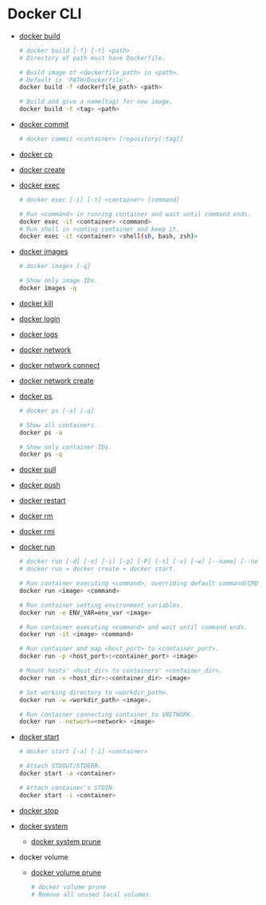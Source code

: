 Docker CLI
==========

- [docker build](https://docs.docker.com/engine/reference/commandline/build/)
    ```sh
    # docker build [-f] [-t] <path>
    # Directory of path must have Dockerfile.

    # Build image of <dockerfile_path> in <path>.
    # Default is 'PATH/Dockerfile'.
    docker build -f <dockerfile_path> <path>

    # Build and give a name(tag) for new image.
    docker build -t <tag> <path>
    ```
- [docker commit](https://docs.docker.com/engine/reference/commandline/commit/)
    ```sh
    # docker commit <container> [repository[:tag]]
    ```
- [docker cp](https://docs.docker.com/engine/reference/commandline/cp/)
- [docker create](https://docs.docker.com/engine/reference/commandline/create/)
- [docker exec](https://docs.docker.com/engine/reference/commandline/exec/)
    ```sh
    # docker exec [-i] [-t] <container> [command]

    # Run <command> in running container and wait until command ends.
    docker exec -it <container> <command>
    # Run shell in running container and keep it.
    docker exec -it <container> <shell(sh, bash, zsh)>
    ```
- [docker images](https://docs.docker.com/engine/reference/commandline/images/)
    ```sh
    # docker images [-q]

    # Show only image IDs.
    docker images -q
    ```
- [docker kill](https://docs.docker.com/engine/reference/commandline/kill/)
- [docker login](https://docs.docker.com/engine/reference/commandline/login/)
- [docker logs](https://docs.docker.com/engine/reference/commandline/logs/)
- [docker network](https://docs.docker.com/engine/reference/commandline/network/)
- [docker network connect](https://docs.docker.com/engine/reference/commandline/network_connect/)
- [docker network create](https://docs.docker.com/engine/reference/commandline/network_create/)
- [docker ps](https://docs.docker.com/engine/reference/commandline/ps/)
    ```sh
    # docker ps [-a] [-q]

    # Show all containers.
    docker ps -a

    # Show only container IDs.
    docker ps -q
    ```
- [docker pull](https://docs.docker.com/engine/reference/commandline/pull/)
- [docker push](https://docs.docker.com/engine/reference/commandline/push/)
- [docker restart](https://docs.docker.com/engine/reference/commandline/restart/)
- [docker rm](https://docs.docker.com/engine/reference/commandline/rm/)
- [docker rmi](https://docs.docker.com/engine/reference/commandline/rmi/)
- [docker run](https://docs.docker.com/engine/reference/commandline/run/)
    ```sh
    # docker run [-d] [-e] [-i] [-p] [-P] [-t] [-v] [-w] [--name] [--network] [--rm] <image> [command]
    # docker run = docker create + docker start.

    # Run container executing <command>, overriding default command(CMD in Dockerfile).
    docker run <image> <command>

    # Run container setting environment variables.
    docker run -e ENV_VAR=env_var <image>

    # Run container executing <command> and wait until command ends.
    docker run -it <image> <command>

    # Run container and map <host_port> to <container_port>.
    docker run -p <host_port>:<container_port> <image>

    # Mount hosts' <host_dir> to containers' <container_dir>.
    docker run -v <host_dir>:<container_dir> <image>

    # Set working directory to <workdir_path>.
    docker run -w <workdir_path> <image>.

    # Run container connecting container to $NETWORK.
    docker run --network=<network> <image>
    ```

- [docker start](https://docs.docker.com/engine/reference/commandline/start/)
    ```sh
    # docker start [-a] [-i] <container>

    # Attach STDOUT/STDERR.
    docker start -a <container>

    # Attach container's STDIN.
    docker start -i <container>
    ```
- [docker stop](https://docs.docker.com/engine/reference/commandline/stop/)
- [docker system](https://docs.docker.com/engine/reference/commandline/system/)
    - [docker system prune](https://docs.docker.com/engine/reference/commandline/system_prune/)
- docker volume
    - [docker volume prune](https://docs.docker.com/engine/reference/commandline/volume_prune/)
        ```sh
        # docker volume prune
        # Remove all unused local volumes.
        ```